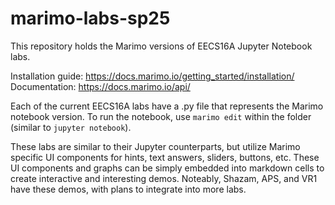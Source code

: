 # marimo-labs-sp25
This repository holds the Marimo versions of EECS16A Jupyter Notebook labs.

Installation guide: https://docs.marimo.io/getting_started/installation/
<br/>
Documentation: https://docs.marimo.io/api/

Each of the current EECS16A labs have a .py file that represents the Marimo notebook version. To run the notebook, use `marimo edit` within the folder (similar to `jupyter notebook`).

These labs are similar to their Jupyter counterparts, but utilize Marimo specific UI components for hints, text answers, sliders, buttons, etc. These UI components and graphs can be simply embedded into markdown cells to create interactive and interesting demos. Noteably, Shazam, APS, and VR1 have these demos, with plans to integrate into more labs.
